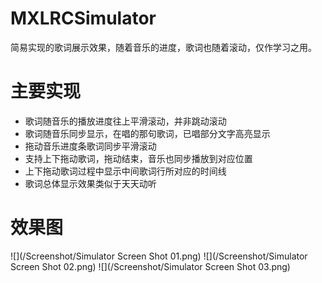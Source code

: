 # MXLRCSimulator
简易实现的歌词展示效果，随着音乐的进度，歌词也随着滚动，仅作学习之用。


# 主要实现

- 歌词随音乐的播放进度往上平滑滚动，并非跳动滚动
- 歌词随音乐同步显示，在唱的那句歌词，已唱部分文字高亮显示
- 拖动音乐进度条歌词同步平滑滚动
- 支持上下拖动歌词，拖动结束，音乐也同步播放到对应位置
- 上下拖动歌词过程中显示中间歌词行所对应的时间线
- 歌词总体显示效果类似于天天动听

# 效果图

![](/Screenshot/Simulator Screen Shot 01.png)
![](/Screenshot/Simulator Screen Shot 02.png)
![](/Screenshot/Simulator Screen Shot 03.png)

